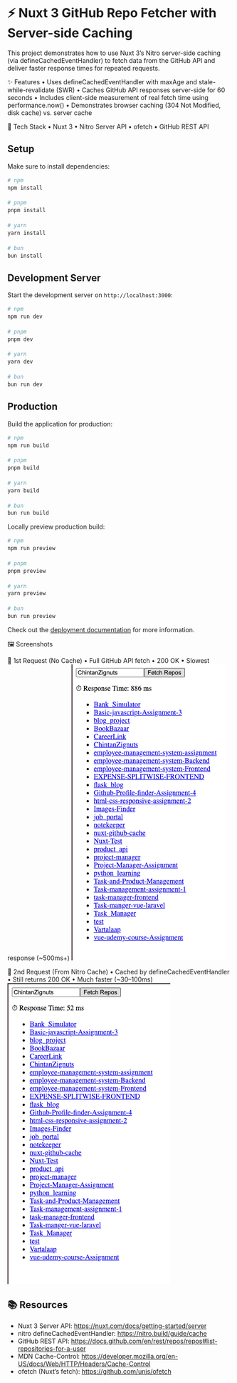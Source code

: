 # ⚡ Nuxt 3 GitHub Repo Fetcher with Server-side Caching

This project demonstrates how to use Nuxt 3’s Nitro server-side caching (via defineCachedEventHandler) to fetch data from the GitHub API and deliver faster response times for repeated requests.

✨ Features
• Uses defineCachedEventHandler with maxAge and stale-while-revalidate (SWR)
• Caches GitHub API responses server-side for 60 seconds
• Includes client-side measurement of real fetch time using performance.now()
• Demonstrates browser caching (304 Not Modified, disk cache) vs. server cache

🚀 Tech Stack
• Nuxt 3
• Nitro Server API
• ofetch
• GitHub REST API

## Setup

Make sure to install dependencies:

```bash
# npm
npm install

# pnpm
pnpm install

# yarn
yarn install

# bun
bun install
```

## Development Server

Start the development server on `http://localhost:3000`:

```bash
# npm
npm run dev

# pnpm
pnpm dev

# yarn
yarn dev

# bun
bun run dev
```

## Production

Build the application for production:

```bash
# npm
npm run build

# pnpm
pnpm build

# yarn
yarn build

# bun
bun run build
```

Locally preview production build:

```bash
# npm
npm run preview

# pnpm
pnpm preview

# yarn
yarn preview

# bun
bun run preview
```

Check out the [deployment documentation](https://nuxt.com/docs/getting-started/deployment) for more information.

🖼 Screenshots

📸 1st Request (No Cache)
• Full GitHub API fetch
• 200 OK
• Slowest response (~500ms+)
![Cold Request](./docs/cold-request.png)

📸 2nd Request (From Nitro Cache)
• Cached by defineCachedEventHandler
• Still returns 200 OK
• Much faster (~30–100ms)
![Cached Request](./docs/cached-request.png)

## 📚 Resources

- Nuxt 3 Server API: https://nuxt.com/docs/getting-started/server
- nitro defineCachedEventHandler: https://nitro.build/guide/cache
- GitHub REST API: https://docs.github.com/en/rest/repos/repos#list-repositories-for-a-user
- MDN Cache-Control: https://developer.mozilla.org/en-US/docs/Web/HTTP/Headers/Cache-Control
- ofetch (Nuxt’s fetch): https://github.com/unjs/ofetch
